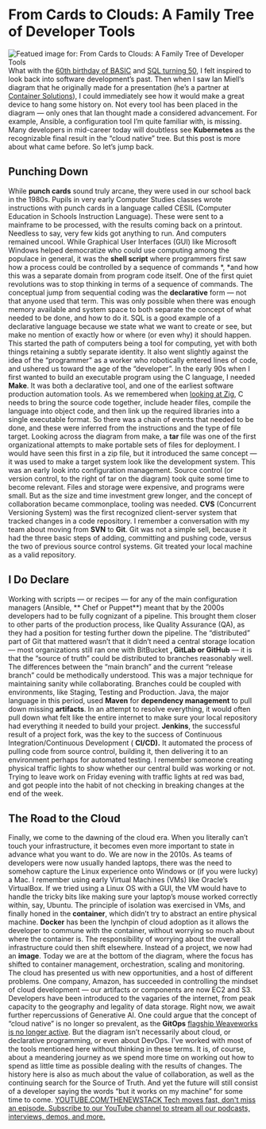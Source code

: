 # From Cards to Clouds: A Family Tree of Developer Tools
![Featued image for: From Cards to Clouds: A Family Tree of Developer Tools](https://cdn.thenewstack.io/media/2024/05/07b3508e-joel-jasmin-forestbird-kfy_fwhfplc-unsplash-1024x683.jpg)
What with the
[60th birthday of BASIC](https://thenewstack.io/basic-at-60-how-this-simpler-language-impacted-programming/) and [SQL turning 50](https://thenewstack.io/sql-schema-generation-with-large-language-models/), I felt inspired to look back into software development’s past. Then when I saw Ian Miell’s diagram that he originally made for a presentation (he’s a partner at [Container Solutions](https://www.container-solutions.com/)), I could immediately see how it would make a great device to hang some history on.
Not every tool has been placed in the diagram — only ones that Ian thought made a considered advancement. For example, Ansible, a configuration tool I’m quite familiar with, is missing. Many developers in mid-career today will doubtless see
**Kubernetes** as the recognizable final result in the “cloud native” tree. But this post is more about what came before. So let’s jump back.
## Punching Down
While
**punch cards** sound truly arcane, they were used in our school back in the 1980s. Pupils in very early Computer Studies classes wrote instructions with punch cards in a language called CESIL (Computer Education in Schools Instruction Language). These were sent to a mainframe to be processed, with the results coming back on a printout. Needless to say, very few kids got anything to run. And computers remained uncool.
While Graphical User Interfaces (GUI) like Microsoft Windows helped democratize who could use computing among the populace in general, it was the
**shell script** where programmers first saw how a process could be controlled by a sequence of commands *, *and how this was a separate domain from program code itself.
One of the first quiet revolutions was to stop thinking in terms of a sequence of commands. The conceptual jump from sequential coding was the
**declarative** form — not that anyone used that term. This was only possible when there was enough memory available and system space to both separate the concept of what needed to be done, and how to do it. SQL is a good example of a declarative language because we state what we want to create or see, but make no mention of exactly how or where (or even why) it should happen. This started the path of computers being a tool for computing, yet with both things retaining a subtly separate identity. It also went slightly against the idea of the “programmer” as a worker who robotically entered lines of code, and ushered us toward the age of the “developer”.
In the early 90s when I first wanted to build an executable program using the C language, I needed
**Make**. It was both a declarative tool, and one of the earliest software production automation tools. As we remembered when [looking at Zig](https://thenewstack.io/introduction-to-zig-a-potential-heir-to-c/), C needs to bring the source code together, include header files, compile the language into object code, and then link up the required libraries into a single executable format. So there was a chain of events that needed to be done, and these were inferred from the instructions and the type of file target.
Looking across the diagram from make, a
**tar** file was one of the first organizational attempts to make portable sets of files for deployment. I would have seen this first in a zip file, but it introduced the same concept — it was used to make a target system look like the development system. This was an early look into configuration management.
Source control (or version control, to the right of tar on the diagram) took quite some time to become relevant. Files and storage were expensive, and programs were small. But as the size and time investment grew longer, and the concept of collaboration became commonplace, tooling was needed.
**CVS** (Concurrent Versioning System) was the first recognized client-server system that tracked changes in a code repository. I remember a conversation with my team about moving from **SVN** to **Git**. Git was not a simple sell, because it had the three basic steps of adding, committing and pushing code, versus the two of previous source control systems. Git treated your local machine as a valid repository.
## I Do Declare
Working with scripts — or recipes — for any of the main configuration managers (Ansible,
** Chef or Puppet**) meant that by the 2000s developers had to be fully cognizant of a pipeline. This brought them closer to other parts of the production process, like Quality Assurance (QA), as they had a position for testing further down the pipeline.
The “distributed” part of Git that mattered wasn’t that it didn’t need a central storage location — most organizations still ran one with BitBucket
**, GitLab or GitHub** — it is that the “source of truth” could be distributed to branches reasonably well. The differences between the “main branch” and the current “release branch” could be methodically understood. This was a major technique for maintaining sanity while collaborating. Branches could be coupled with environments, like Staging, Testing and Production.
Java, the major language in this period, used
**Maven** for **dependency management** to pull down missing **artifacts**. In an attempt to resolve everything, it would often pull down what felt like the entire internet to make sure your local repository had everything it needed to build your project. **Jenkins**, the successful result of a project fork, was the key to the success of Continuous Integration/Continuous Development ( **CI/CD).** It automated the process of pulling code from source control, building it, then delivering it to an environment perhaps for automated testing. I remember someone creating physical traffic lights to show whether our central build was working or not. Trying to leave work on Friday evening with traffic lights at red was bad, and got people into the habit of not checking in breaking changes at the end of the week.
## The Road to the Cloud
Finally, we come to the dawning of the cloud era. When you literally can’t touch your infrastructure, it becomes even more important to state in advance what you want to do. We are now in the 2010s. As teams of developers were now usually handed laptops, there was the need to somehow capture the Linux experience onto Windows or (if you were lucky) a Mac. I remember using early Virtual Machines (VMs) like Oracle’s VirtualBox. If we tried using a Linux OS with a GUI, the VM would have to handle the tricky bits like making sure your laptop’s mouse worked correctly within, say, Ubuntu.
The principle of isolation was exercised in VMs, and finally honed in the
**container**, which didn’t try to abstract an entire physical machine. **Docker** has been the lynchpin of cloud adoption as it allows the developer to commune with the container, without worrying so much about where the container is. The responsibility of worrying about the overall infrastructure could then shift elsewhere. Instead of a project, we now had an **image**.
Today we are at the bottom of the diagram, where the focus has shifted to container management, orchestration, scaling and monitoring.
The cloud has presented us with new opportunities, and a host of different problems. One company, Amazon, has succeeded in controlling the mindset of cloud development — our artifacts or components are now EC2 and S3. Developers have been introduced to the vagaries of the internet, from peak capacity to the geography and legality of data storage.
Right now, we await further repercussions of Generative AI. One could argue that the concept of “cloud native” is no longer so prevalent, as the
**GitOps** [flagship Weaveworks is no longer active](https://thenewstack.io/end-of-an-era-weaveworks-closes-shop-amid-cloud-native-turbulence/).
But the diagram isn’t necessarily about cloud, or declarative programming, or even about DevOps. I’ve worked with most of the tools mentioned here without thinking in these terms. It is, of course, about a meandering journey as we spend more time on working out how to spend as little time as possible dealing with the results of changes.
The history here is also as much about the value of collaboration, as well as the continuing search for the Source of Truth. And yet the future will still consist of a developer saying the words “but it works on my machine” for some time to come.
[
YOUTUBE.COM/THENEWSTACK
Tech moves fast, don't miss an episode. Subscribe to our YouTube
channel to stream all our podcasts, interviews, demos, and more.
](https://youtube.com/thenewstack?sub_confirmation=1)